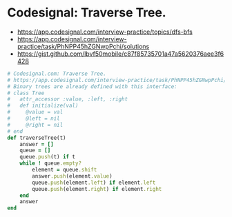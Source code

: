# Codesignal: Traverse Tree.

- https://app.codesignal.com/interview-practice/topics/dfs-bfs
- https://app.codesignal.com/interview-practice/task/PhNPP45hZGNwpPchi/solutions
- https://gist.github.com/lbvf50mobile/c87f85735701a47a5620376aee3f6428

```Ruby
# Codesignal.com: Traverse Tree.
# https://app.codesignal.com/interview-practice/task/PhNPP45hZGNwpPchi/solutions
# Binary trees are already defined with this interface:
# class Tree
#   attr_accessor :value, :left, :right
#   def initialize(val)
#     @value = val
#     @left = nil
#     @right = nil
# end
def traverseTree(t)
    answer = []
    queue = []
    queue.push(t) if t
    while ! queue.empty?
        element = queue.shift
        answer.push(element.value)
        queue.push(element.left) if element.left
        queue.push(element.right) if element.right
    end
    answer
end
```